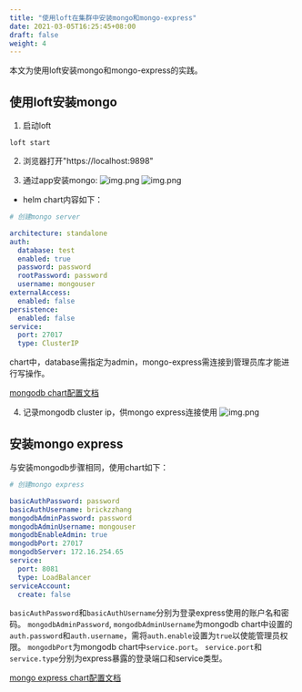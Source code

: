 ```yaml
---
title: "使用loft在集群中安装mongo和mongo-express"
date: 2021-03-05T16:25:45+08:00
draft: false
weight: 4
---
```


本文为使用loft安装mongo和mongo-express的实践。

<!--more-->

## 使用loft安装mongo

1. 启动loft
```shell
loft start
```

2. 浏览器打开"https://localhost:9898"

3. 通过app安装mongo:
![img.png](/img/mongoapp.png)
![img.png](/img/mongoapp1.png)
   
- helm chart内容如下：
```yaml
# 创建mongo server

architecture: standalone
auth:
  database: test
  enabled: true
  password: password
  rootPassword: password
  username: mongouser
externalAccess:
  enabled: false
persistence:
  enabled: false
service:
  port: 27017
  type: ClusterIP
```

chart中，database需指定为admin，mongo-express需连接到管理员库才能进行写操作。

[mongodb chart配置文档](https://artifacthub.io/packages/helm/bitnami/mongodb/10.9.1)

4. 记录mongodb cluster ip，供mongo express连接使用
![img.png](/img/clusterip.png)

## 安装mongo express

与安装mongodb步骤相同，使用chart如下：

```yaml
# 创建mongo express

basicAuthPassword: password
basicAuthUsername: brickzzhang
mongodbAdminPassword: password
mongodbAdminUsername: mongouser
mongodbEnableAdmin: true
mongodbPort: 27017
mongodbServer: 172.16.254.65
service:
  port: 8081
  type: LoadBalancer
serviceAccount:
  create: false
```

`basicAuthPassword`和`basicAuthUsername`分别为登录express使用的账户名和密码。
`mongodbAdminPassword`, `mongodbAdminUsername`为mongodb chart中设置的`auth.password`和`auth.username`，需将`auth.enable`设置为`true`以使能管理员权限。
`mongodbPort`为mongodb chart中`service.port`。
`service.port`和`service.type`分别为express暴露的登录端口和service类型。

[mongo express chart配置文档](https://artifacthub.io/packages/helm/cowboysysop/mongo-express/2.3.1)
